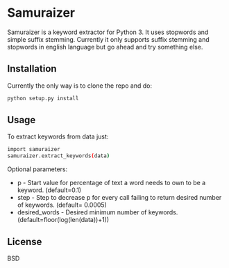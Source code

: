 Samuraizer
=========

Samuraizer is a keyword extractor for Python 3.
It uses stopwords and simple suffix stemming.
Currently it only supports suffix stemming and stopwords in english language but go ahead and try something else.

Installation
--------------
Currently the only way is to clone the repo and do:
```sh
python setup.py install
```

Usage
--------------
To extract keywords from data just:

```sh
import samuraizer
samuraizer.extract_keywords(data)
```
Optional parameters:
- p - Start value for percentage of text a word needs to own to be a keyword. (default=0.1)
- step - Step to decrease p for every call failing to return desired number of keywords. (default= 0.0005)
- desired_words - Desired minimum number of keywords. (default=floor(log(len(data))+1))


License
----

BSD
